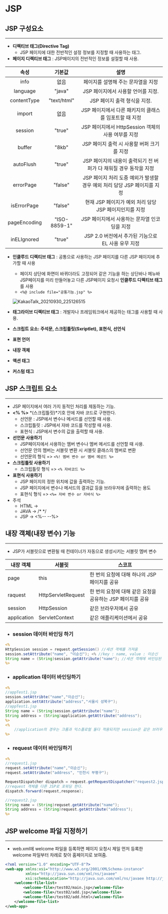 # JSP

## JSP 구성요소

---

* **디렉티브 태그(Directive Tag)**
  * JSP 페이지에 대한 전반적인 설정 정보를 지정할 때 사용하는 태그.
* **페이지 디렉티브 태그** : JSP페이지의 전반적인 정보를 설절할 때 사용.

|     속성     |    기본값    |                             설명                             |
| :----------: | :----------: | :----------------------------------------------------------: |
|     info     |     없음     |              페이지를 설명해 주는 문자열을 지정              |
|   language   |    "java"    |              JSP 페이지에서 사용할 언어를 지정.              |
| contentType  | "text/html"  |                 JSP 페이지 출력 형식을 지정.                 |
|    import    |     없음     |    JSP 페이지에서 다른 패키지의 클래스를 임포트할 때 지정    |
|   session    |    "true"    |      JSP 페이지에서 HttpSession 객체의 사용 여부를 지정      |
|    buffer    |    "8kb"     |          JSP 페이지 출력 시 사용할 버퍼 크기를 지정          |
|  autoFlush   |    "true"    | JSP 페이지의 내용이 출력되기 전 버퍼가 다 채워질 경우 동작을 지정 |
|  errorPage   |   "false"    | JSP 페이지 처리 도중 예외가 발생할 경우 예외 처리 담당 JSP 페이지를 지정 |
| isErrorPage  |   "false"    |    현재 JSP 페이지가 예외 처리 담당 JSP 페이지인지를 지정    |
| pageEncoding | "ISO-8859-1" |         JSP 페이지에서 사용하는 문자열 인코딩을 지정         |
| inELIgnored  |    "true"    |      JSP 2.0 버전에서 추가된 기능으로 EL 사용 유무 지정      |

* **인클루드 디렉티브 태그** : 공통으로 사용하는 JSP 페이지를 다른 JSP 페이지에 추가할 때 사용

  * 페이지 상단에 화면이 바뀌더라도 고정되어 같은 기능을 하는 상단바나 메뉴바 JSP페이지를 미리 만들어놓고 다른 JSP페이지 요청시 **인클루드 디렉티브 태그**를 사용
  * `<%@ include file="공통기능.jsp" %>`

  ![KakaoTalk_20210930_225126515](C:/Users/JH/Desktop/KakaoTalk_20210930_225126515.jpg)

  

* **태그라이브 디렉티브 태그** : 개발자나 프레임워크에서 제공하는 태그를 사용할 때 사용.

* **스크립트 요소: 주석문, 스크립틀릿(Sxriptlet), 표현식, 선언식**
* **표현 언어**
* **내장 객체**
* **액션 태그**
* **커스텀 태그**

## JSP 스크립트 요소

---

* JSP 페이지에서 여러 가지 동적인 처리를 제동하는 기능.
* **<% %>** *(스크립틀릿)*기호 안에 자바 코드로 구현한다.
  * 선언문 : JSP에서 변수나 메서드를 선언할 때 사용.
  * 스크립틀릿 : JSP에서 자바 코드를 작성할 때 사용.
  * 표현식 : JSP에서 변수의 값을 출력할 때 사용.
* **선언문 사용하기**
  * JSP페이지에서 사용하는 멤버 변수나 멤버 메서드를 선언할 때 사용.
  * 선언문 안의 멤버는 서블릿 변환 시 서블릿 클래스의 멤버로 변환
  * 선언문의 형식 => `<%! 멤버 변수 or 멤버 메섣드 %>`
* **스크립틀릿 사용하기**
  * 스크립틀릿 형식 => `<% 자바코드 %>`
* **표현식 사용하기**
  * JSP 페이지의 정한 위치에 값을 출력하는 기능.
  * JSP 페이지에서 변수나 메서드의 결과값 등을 브라우저에 출력하는 용도
  * 표현식 형식 => `<%= 자바 변수 or 자바식 %>`
* 주석
  * HTML -> <!-- -->
  * JAVA -> /* */
  * JSP -> <%-- --%>

## 내장 객체(내장 변수) 기능

---

* JSP가 서블릿으로 변환될 때 컨테이너가 자동으로 생성시키는 서블릿 멤버 변수

| 내장 객체   | 서블릿             | 스코프                                                      |
| ----------- | ------------------ | ----------------------------------------------------------- |
| page        | this               | 한 번의 요청에 대해 하나의 JSP 페이지를 공유                |
| raquest     | HttpServletRequest | 한 번의 요청에 대해 같은 요청을 공유하는  JSP 페이지를 공유 |
| session     | HttpSession        | 같은 브라우저에서 공유                                      |
| application | ServletContext     | 같은 애플리케이션에서 공유                                  |

* ### session 데이터 바인딩 하기

```JSP
<%
HttpSession session = request.getSession() //세션 객체를 가져옴
session.setAttribute("name", "이순신"); <% //key : name, value : 이순신
String name = (String)session.getAttribute("name"); //세션 객체에 바인딩된 name 값을 가져옴 
%>
```

* ### application 데이터 바인딩하기

```JSP
<% 
//appTest1.jsp
session.setAttribte("name","이순신");
application.settAttribute("address","서울시 성북구");
//appTest1.jsp
String name = (String)session.getAttribute("name");
String address = (String)application.getAttribute("address");
%>
<%
	//application의 경우는 크롬과 익스플로럴 둘다 적용되지만 session은 같은 브러우저에서만 적용된다.
%>
```

* ### request 데이터 바인딩하기

```jsp
<% 
//request1.jsp
request.setAttribute("name","이순신");
request.setAttribute("address", "인천시 부평구");

RequestDispatcher dispatch = request.getRequestDispatcher("request2.jsp"); 
//request 객체를 다른 JSP로 포워딩 한다.
dispatch.forward(request,response);

//request2.jsp
String name = (String)requset.getAttribute("name");
String address = (String)request.getAttribute("address");
%>
```



## JSP welcome 파일 지정하기

---

* web.xml에 welcome 파일을 등록하면 페이지 요청시 제일 먼저 등록한 welcome 파일부터 차례로 찾아 홈페이지로 보여줌.

```xml
<?xml version="1.0" encoding="UTF-8"?>
<web-app xmlns:xsi="http://www.w3.org/2001/XMLSchema-instance"
         xmlns="http://java.sun.com/xml/ns/javaee" 
         xsi:schemaLocation="http://java.sun.com/xml/ns/javaee http://java.sun.com/xml/ns/javaee/web-app_3_0.xsd" id="WebApp_ID" version="3.0">
	<welcome-file-list>
        <welcome-file>/test02/main.jsp</welcome-file>
        <welcome-file>/test02/add.jsp</welcome-file>
        <welcome-file>/test02/add.html</welcome-file>
    </welcome-file-list>
</web-app>
```


